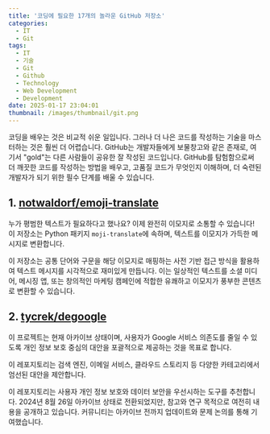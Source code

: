 ```yaml
---
title: '코딩에 필요한 17개의 놀라운 GitHub 저장소'
categories:
  - IT
  - Git
tags:
  - IT
  - 기술
  - Git
  - Github
  - Technology
  - Web Development
  - Development
date: 2025-01-17 23:04:01
thumbnail: /images/thumbnail/git.png
---
```


코딩을 배우는 것은 비교적 쉬운 일입니다. 그러나 더 나은 코드를 작성하는 기술을 마스터하는 것은 훨씬 더 어렵습니다. GitHub는 개발자들에게 보물창고와 같은 존재로, 여기서 "gold"는 다른 사람들이 공유한 잘 작성된 코드입니다. GitHub를 탐험함으로써 더 깨끗한 코드를 작성하는 방법을 배우고, 고품질 코드가 무엇인지 이해하며, 더 숙련된 개발자가 되기 위한 필수 단계를 배울 수 있습니다.

## 1. [notwaldorf/emoji-translate](https://github.com/notwaldorf/emoji-translate)

누가 평범한 텍스트가 필요하다고 했나요? 이제 완전히 이모지로 소통할 수 있습니다!
이 저장소는 Python 패키지 `moji-translate`에 속하며, 텍스트를 이모지가 가득한 메시지로 변환합니다.

이 저장소는 공통 단어와 구문을 해당 이모지로 매핑하는 사전 기반 접근 방식을 활용하여 텍스트 메시지를 시각적으로 재미있게 만듭니다. 이는 일상적인 텍스트를 소셜 미디어, 메시징 앱, 또는 창의적인 마케팅 캠페인에 적합한 유쾌하고 이모지가 풍부한 콘텐츠로 변환할 수 있습니다.

## 2. [tycrek/degoogle](https://github.com/tycrek/degoogle)

이 프로젝트는 현재 아카이브 상태이며, 사용자가 Google 서비스 의존도를 줄일 수 있도록 개인 정보 보호 중심의 대안을 포괄적으로 제공하는 것을 목표로 합니다.

이 레포지토리는 검색 엔진, 이메일 서비스, 클라우드 스토리지 등 다양한 카테고리에서 엄선된 대안을 제안합니다.

이 레포지토리는 사용자 개인 정보 보호와 데이터 보안을 우선시하는 도구를 추천합니다. 2024년 8월 26일 아카이브 상태로 전환되었지만, 참고와 연구 목적으로 여전히 내용을 공개하고 있습니다. 커뮤니티는 아카이브 전까지 업데이트와 문제 논의를 통해 기여했습니다.
